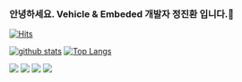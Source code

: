 ### 안녕하세요. Vehicle & Embeded 개발자 정진환 입니다.👋
[![Hits](https://hits.seeyoufarm.com/api/count/incr/badge.svg?url=https%3A%2F%2Fgithub.com%2FJinhwan-Jung)](https://hits.seeyoufarm.com)

<!--
Jinhwan-Jung/Jinhwan-Jung is a ✨ special ✨ repository because its `README.md` (this file) appears on your GitHub profile.
You can click the Preview link to take a look at your changes.

- 👋 Hi, I’m @Jinhwan-Jung
- 👀 I’m interested in ECU software and CAN(FD), Flexray and 10BASE-T1S communication for UDS or OBD-ii.
- 🌱 I’m currently learning the GUI SW like Python.
- 💞️ I’m looking to collaborate on anywhere.
- 📫 How to reach me is to send eMail (ssreminder@naver.com)
--->

[![github stats](https://github-readme-stats.vercel.app/api?username=Jinhwan-Jung&show_icons=true&hide_border=true)](https://github.com/Jinhwan-Jung)
[![Top Langs](https://github-readme-stats.vercel.app/api/top-langs/?username=Jinhwan-Jung&layout=compact)](https://github.com/Jinhwan-Jung)

<a href="" target="_blank"><img src="https://img.shields.io/badge/Android-3DDC84?style=flat-square&logo=Android&logoColor=white"/></a>
<a href="" target="_blank"><img src="https://img.shields.io/badge/JAVA-007396?style=flat-square&logo=Java&logoColor=white"/></a>
<a href="" target="_blank"><img src="https://img.shields.io/badge/Kotlin-0095D5?style=flat-square&logo=Kotlin&logoColor=white"/></a>
<a href="" target="_blank"><img src="https://img.shields.io/badge/Python-3776AB?style=flat-square&logo=Python&logoColor=white"/></a>
